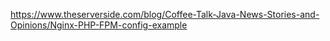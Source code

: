 https://www.theserverside.com/blog/Coffee-Talk-Java-News-Stories-and-Opinions/Nginx-PHP-FPM-config-example
